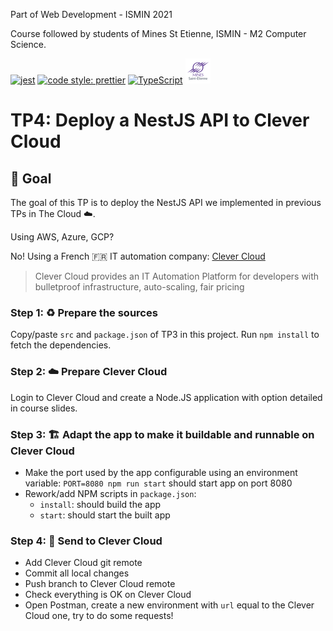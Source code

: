 Part of Web Development - ISMIN 2021

Course followed by students of Mines St Etienne, ISMIN - M2 Computer Science.

[![jest](https://jestjs.io/img/jest-badge.svg)](https://github.com/facebook/jest)
[![code style: prettier](https://img.shields.io/badge/code_style-prettier-ff69b4.svg?style=flat-square)](https://github.com/prettier/prettier)
[![TypeScript](https://badges.frapsoft.com/typescript/love/typescript.png?v=101)](https://github.com/ellerbrock/typescript-badges/)
[![Mines St Etienne](./logo.png)](https://www.mines-stetienne.fr/)

# TP4: Deploy a NestJS API to Clever Cloud

## 📝 Goal

The goal of this TP is to deploy the NestJS API we implemented in previous TPs in The Cloud ☁️.

Using AWS, Azure, GCP? 

No! Using a French 🇫🇷 IT automation company: [Clever Cloud](https://www.clever-cloud.com/en/) 
> Clever Cloud provides an IT Automation Platform for developers with bulletproof infrastructure, auto-scaling, fair pricing

### Step 1: ♻️ Prepare the sources

Copy/paste `src` and `package.json` of TP3 in this project. Run `npm install` to fetch the dependencies.

### Step 2: ☁️ Prepare Clever Cloud

Login to Clever Cloud and create a Node.JS application with option detailed in course slides.

### Step 3: 🏗 Adapt the app to make it buildable and runnable on Clever Cloud  

 - Make the port used by the app configurable using an environment variable: `PORT=8080 npm run start` should start app on port 8080
 - Rework/add NPM scripts in `package.json`:
   - `install`: should build the app
   - `start`: should start the built app  

### Step 4: 🚀 Send to Clever Cloud
 
 - Add Clever Cloud git remote
 - Commit all local changes
 - Push branch to Clever Cloud remote
 - Check everything is OK on Clever Cloud
 - Open Postman, create a new environment with `url` equal to the Clever Cloud one, try to do some requests! 
